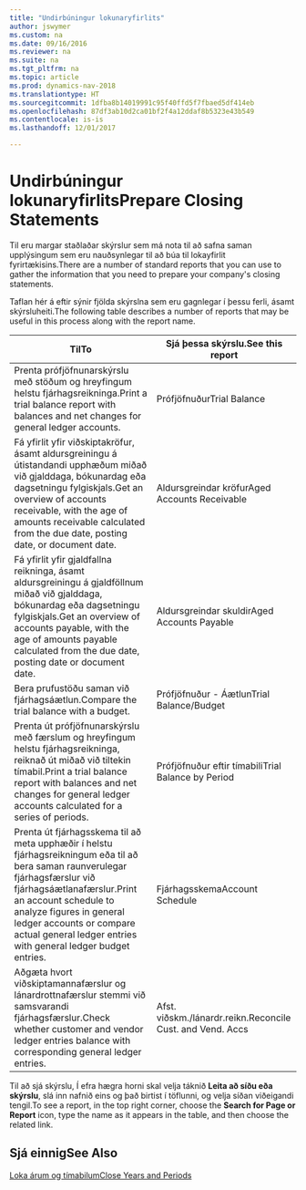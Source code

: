 ```yaml
---
title: "Undirbúningur lokunaryfirlits"
author: jswymer
ms.custom: na
ms.date: 09/16/2016
ms.reviewer: na
ms.suite: na
ms.tgt_pltfrm: na
ms.topic: article
ms.prod: dynamics-nav-2018
ms.translationtype: HT
ms.sourcegitcommit: 1dfba8b14019991c95f40ffd5f7fbaed5df414eb
ms.openlocfilehash: 87df3ab10d2ca01bf2f4a12ddaf8b5323e43b549
ms.contentlocale: is-is
ms.lasthandoff: 12/01/2017

---
```

# <a name="prepare-closing-statements"></a><span data-ttu-id="0e575-102">Undirbúningur lokunaryfirlits</span><span class="sxs-lookup"><span data-stu-id="0e575-102">Prepare Closing Statements</span></span>
<span data-ttu-id="0e575-103">Til eru margar staðlaðar skýrslur sem má nota til að safna saman upplýsingum sem eru nauðsynlegar til að búa til lokayfirlit fyrirtækisins.</span><span class="sxs-lookup"><span data-stu-id="0e575-103">There are a number of standard reports that you can use to gather the information that you need to prepare your company's closing statements.</span></span>

<span data-ttu-id="0e575-104">Taflan hér á eftir sýnir fjölda skýrslna sem eru gagnlegar í þessu ferli, ásamt skýrsluheiti.</span><span class="sxs-lookup"><span data-stu-id="0e575-104">The following table describes a number of reports that may be useful in this process along with the report name.</span></span>


|<span data-ttu-id="0e575-105">Til</span><span class="sxs-lookup"><span data-stu-id="0e575-105">To</span></span>     |<span data-ttu-id="0e575-106">Sjá þessa skýrslu.</span><span class="sxs-lookup"><span data-stu-id="0e575-106">See this report</span></span>       |
|-------|----------------------|
|<span data-ttu-id="0e575-107">Prenta prófjöfnunarskýrslu með stöðum og hreyfingum helstu fjárhagsreikninga.</span><span class="sxs-lookup"><span data-stu-id="0e575-107">Print a trial balance report with balances and net changes for general ledger accounts.</span></span>|<span data-ttu-id="0e575-108">Prófjöfnuður</span><span class="sxs-lookup"><span data-stu-id="0e575-108">Trial Balance</span></span>|
|<span data-ttu-id="0e575-109">Fá yfirlit yfir viðskiptakröfur, ásamt aldursgreiningu á útistandandi upphæðum miðað við gjalddaga, bókunardag eða dagsetningu fylgiskjals.</span><span class="sxs-lookup"><span data-stu-id="0e575-109">Get an overview of accounts receivable, with the age of amounts receivable calculated from the due date, posting date, or document date.</span></span>|<span data-ttu-id="0e575-110">Aldursgreindar kröfur</span><span class="sxs-lookup"><span data-stu-id="0e575-110">Aged Accounts Receivable</span></span>|
|<span data-ttu-id="0e575-111">Fá yfirlit yfir gjaldfallna reikninga, ásamt aldursgreiningu á gjaldföllnum miðað við gjalddaga, bókunardag eða dagsetningu fylgiskjals.</span><span class="sxs-lookup"><span data-stu-id="0e575-111">Get an overview of accounts payable, with the age of amounts payable calculated from the due date, posting date or document date.</span></span>|<span data-ttu-id="0e575-112">Aldursgreindar skuldir</span><span class="sxs-lookup"><span data-stu-id="0e575-112">Aged Accounts Payable</span></span>|
|<span data-ttu-id="0e575-113">Bera prufustöðu saman við fjárhagsáætlun.</span><span class="sxs-lookup"><span data-stu-id="0e575-113">Compare the trial balance with a budget.</span></span>|<span data-ttu-id="0e575-114">Prófjöfnuður - Áætlun</span><span class="sxs-lookup"><span data-stu-id="0e575-114">Trial Balance/Budget</span></span>|
|<span data-ttu-id="0e575-115">Prenta út prófjöfnunarskýrslu með færslum og hreyfingum helstu fjárhagsreikninga, reiknað út miðað við tiltekin tímabil.</span><span class="sxs-lookup"><span data-stu-id="0e575-115">Print a trial balance report with balances and net changes for general ledger accounts calculated for a series of periods.</span></span>|<span data-ttu-id="0e575-116">Prófjöfnuður eftir tímabili</span><span class="sxs-lookup"><span data-stu-id="0e575-116">Trial Balance by Period</span></span>|
|<span data-ttu-id="0e575-117">Prenta út fjárhagsskema til að meta upphæðir í helstu fjárhagsreikningum eða til að bera saman raunverulegar fjárhagsfærslur við fjárhagsáætlanafærslur.</span><span class="sxs-lookup"><span data-stu-id="0e575-117">Print an account schedule to analyze figures in general ledger accounts or compare actual general ledger entries with general ledger budget entries.</span></span>|<span data-ttu-id="0e575-118">Fjárhagsskema</span><span class="sxs-lookup"><span data-stu-id="0e575-118">Account Schedule</span></span>|
|<span data-ttu-id="0e575-119">Aðgæta hvort viðskiptamannafærslur og lánardrottnafærslur stemmi við samsvarandi fjárhagsfærslur.</span><span class="sxs-lookup"><span data-stu-id="0e575-119">Check whether customer and vendor ledger entries balance with corresponding general ledger entries.</span></span>|<span data-ttu-id="0e575-120">Afst. viðskm./lánardr.reikn.</span><span class="sxs-lookup"><span data-stu-id="0e575-120">Reconcile Cust. and Vend. Accs</span></span>|
<span data-ttu-id="0e575-121">Til að sjá skýrslu, Í efra hægra horni skal velja táknið **Leita að síðu eða skýrslu**, slá inn nafnið eins og það birtist í töflunni, og velja síðan viðeigandi tengil.</span><span class="sxs-lookup"><span data-stu-id="0e575-121">To see a report, in the top right corner, choose the **Search for Page or Report** icon, type the name as it appears in the table, and then choose the related link.</span></span>
## <a name="see-also"></a><span data-ttu-id="0e575-122">Sjá einnig</span><span class="sxs-lookup"><span data-stu-id="0e575-122">See Also</span></span>
[<span data-ttu-id="0e575-123">Loka árum og tímabilum</span><span class="sxs-lookup"><span data-stu-id="0e575-123">Close Years and Periods</span></span>](year-close-years-periods.md)


